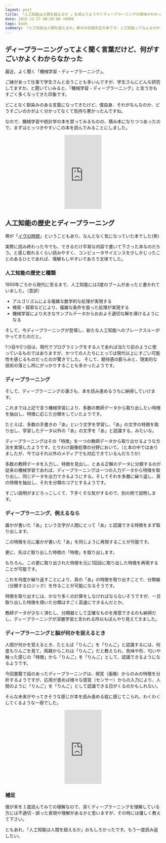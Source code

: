 ```yaml
---
layout: post
title: 「人工知能は人間を超えるか 」を読んでようやくディープラーニングの意味がわかった
date: 2015-11-27 00:20:00 +0900
tags: book
summary: 「人工知能は人間を超えるか」東大の松尾先生の本です。人工知能ってなんなのか、ディープラーニングってよく聞くけど、何。。？という話がとてもわかりやすく書かれています。技術に詳しい人でなくとも読めるようになっていますので、周囲で人工知能,AI,機械学習に詳しくない人がいたら、読んでみてもらってもいいかもです。
---
```


## ディープラーニングってよく聞く言葉だけど、何がすごいかよくわからなかった

最近、よく聞く「機械学習・ディープラーニング」。

ご縁があって仕事で学生さんと会うことも多いんですが、学生さんにどんな研究してますか。と聞いていみると、「機械学習・ディープラーニング」と言う方もすごく多くなってきた印象です。

どことなく馴染みのある言葉になってきたけど、僕自身、それがなんなのか、どうすごいのかがよく分かってなくて気持ち悪かったんですね。

なので、機械学習や統計学の本を買ってみるものの、積み本になりつつあったので、まずはとっつきやすいこの本を読んでみることにしました。

<center>
<iframe src="http://rcm-fe.amazon-adsystem.com/e/cm?lt1=_blank&bc1=000000&IS2=1&bg1=FFFFFF&fc1=000000&lc1=0000FF&t=tanukiti_blog-22&o=9&p=8&l=as4&m=amazon&f=ifr&ref=ss_til&asins=B00UAAK07S" style="width:120px;height:240px;" scrolling="no" marginwidth="0" marginheight="0" frameborder="0"></iframe>
</center>

## 人工知能の歴史とディープラーニング

帯が「[イヴの時間](http://timeofeve.com/)」ということもあり、なんとなく気になっていた本でした(笑)

実際に読み終わった今でも、できるだけ平易な内容で書いて下さった本なのだろう。と感じ取れるくらい読みやすく、コンピュータサイエンスを少しかじったことのあるひとであれば、理解もしやすいであろう文体でした。

### 人工知能の歴史と種類

1950年ごろから現代に至るまで、人工知能には3度のブームがあったと書かれていました。（意訳）

- アルゴリズムによる複雑な数学的な処理が実現する
- 検索・探索などにより、複雑な条件を扱った処理が実現する
- 機械学習により大きなサンプルデータからおおよそ適切な解を導けるようになる

そして、今ディープラーニングが登場し、新たな人工知能へのブレークスルーがやってきたのだと。

1つ目や2つ目は、現代でプログラミングをする人であれば当たり前のように使っているものではありますが、かつての人たちにとっては現代以上にすごい可能性を感じるものだったのが驚きでした。
そして、期待感の膨らみと、現実的な技術の落とし所にがっかりすることも多かったようです。

### ディープラーニング

そして、ディープラーニングの凄さも、本を読み進めるうちに納得していけます。

これまでは上記で言う機械学習により、多数の教師データから取り出したい特徴を抽出し、特徴に応じた分類をしていたようです。

たとえば、多数の手書きの「あ」という文字を学習し、「あ」の文字の特徴を取り出し、学習したデータ以外の「あ」の文字を「あ」と認識する。みたいな。

ディープラーニングはその「特徴」を一つの教師データから取り出せるような方法を実現したようです。とりわけ画像処理の分野において。（と本の中ではありましたが、今ではそれ以外のメディアでも対応できているんだろうか）

多数の教師データを入力し、特徴を見出し、とある正解のデータに分類するのが従来の機械学習であれば、ディープラーニングは一つの入力データから特徴を取り出し、同じデータを出力できるようにする。そしてそれを多層に繰り返し、真の特徴を抽出し、それを分類のコアとするようです。

すごい説明がまどろっこしくて、下手くそな気がするので、別の例で説明します。

### ディープラーニング、例えるなら

誰かが書いた「あ」という文字が人間にとって「あ」と認識できる特徴をまず取り出します。

この特徴を元に誰かが書いた「あ」を同じように再現することが可能です。

更に、先ほど取り出した特徴の「特徴」を取り出します。

もちろん、この更に取り出された特徴を元に1回目に取り出した特徴を再現することが可能です。

これを何度か繰り返すことにより、真の「あ」の特徴を取り出すことで、分類器（分類するロジック）を作ることが可能になるそうです。

特徴を取り出すには、かなり多くの計算をしなければならないそうですが、一旦取り出した特徴を用いた分類はすごく高速にできるんだとか。

教師データが少なく済むし、分類器として正確なものを用意できるのも納得だし、ディープラーニングが深層学習と言われる所以もぼんやり見えてきました。

### ディープラーニングと脳が何かを捉えるとき

人間が何かを覚えるとき、たとえば「りんご」を「りんご」と認識するには、何度もりんごを見て、両親からこれは「りんご」だと教えられ、色味や形、匂いや触った感じの「特徴」から「りんご」を「りんご」として、認識できるようになるようです。

今回書籍で話のあったディープラーニングは、視覚（画像）からのみの特徴を分析するようですが、応用が進めば様々な感覚（センサー）からの入力により、人間のように「りんご」を「りんご」として認識できる日がくるのかもしれない。

そんな未来がやってきそうな感じが本を読み進める程に感じてこられ、わくわくしてくるような一冊でした。

<center>
<iframe src="http://rcm-fe.amazon-adsystem.com/e/cm?lt1=_blank&bc1=000000&IS2=1&bg1=FFFFFF&fc1=000000&lc1=0000FF&t=tanukiti_blog-22&o=9&p=8&l=as4&m=amazon&f=ifr&ref=ss_til&asins=B00UAAK07S" style="width:120px;height:240px;" scrolling="no" marginwidth="0" marginheight="0" frameborder="0"></iframe>
</center>

### 補足

僕が本を１度読んでみての理解なので、深くディープラーニングを理解している方には不適切・誤った表現や理解があるかと思いますが、その時には優しく教えて下さい。

ともあれ、「人工知能は人間を超えるか」おもしろかったです。もう一度読み返したい。
